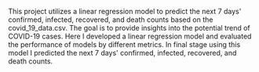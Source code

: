This project utilizes a linear regression model to predict the next 7 days' confirmed, infected, recovered, and death counts based on the covid_19_data.csv. The goal is to provide insights into the potential trend of COVID-19 cases. 
Here I developed a linear regression model and evaluated the performance of models by different metrics. In final stage using this model I predicted the next 7 days' confirmed, infected, recovered, and death counts.
